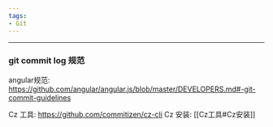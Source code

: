 ```yaml
---
tags:
- Git
---
```

---

### git commit log 规范
angular规范: https://github.com/angular/angular.js/blob/master/DEVELOPERS.md#-git-commit-guidelines

Cz 工具: https://github.com/commitizen/cz-cli
Cz 安装: [[Cz工具#Cz安装]]